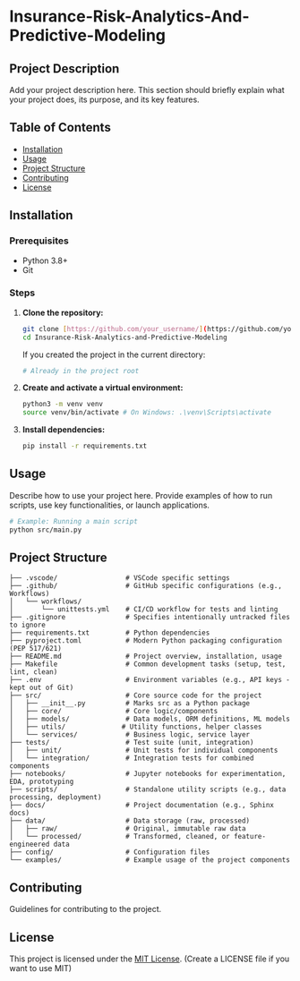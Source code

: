 # Insurance-Risk-Analytics-And-Predictive-Modeling

## Project Description

Add your project description here. This section should briefly explain what your project does, its purpose, and its key features.

## Table of Contents
- [Installation](#installation)
- [Usage](#usage)
- [Project Structure](#project-structure)
- [Contributing](#contributing)
- [License](#license)

## Installation

### Prerequisites
- Python 3.8+
- Git

### Steps
1. **Clone the repository:**
   ```bash
   git clone [https://github.com/your_username/](https://github.com/your_username/)Insurance-Risk-Analytics-and-Predictive-Modeling.git # Update this URL
   cd Insurance-Risk-Analytics-and-Predictive-Modeling
   ```
   If you created the project in the current directory:
   ```bash
   # Already in the project root
   ```

2. **Create and activate a virtual environment:**
   ```bash
   python3 -m venv venv
   source venv/bin/activate # On Windows: .\venv\Scripts\activate
   ```

3. **Install dependencies:**
   ```bash
   pip install -r requirements.txt
   ```

## Usage

Describe how to use your project here. Provide examples of how to run scripts, use key functionalities, or launch applications.

```bash
# Example: Running a main script
python src/main.py
```

## Project Structure

```
├── .vscode/                 # VSCode specific settings
├── .github/                 # GitHub specific configurations (e.g., Workflows)
│   └── workflows/
│       └── unittests.yml    # CI/CD workflow for tests and linting
├── .gitignore               # Specifies intentionally untracked files to ignore
├── requirements.txt         # Python dependencies
├── pyproject.toml           # Modern Python packaging configuration (PEP 517/621)
├── README.md                # Project overview, installation, usage
├── Makefile                 # Common development tasks (setup, test, lint, clean)
├── .env                     # Environment variables (e.g., API keys - kept out of Git)
├── src/                     # Core source code for the project
│   ├── __init__.py          # Marks src as a Python package
│   ├── core/                # Core logic/components
│   ├── models/              # Data models, ORM definitions, ML models
│   ├── utils/              # Utility functions, helper classes
│   └── services/            # Business logic, service layer
├── tests/                   # Test suite (unit, integration)
│   ├── unit/                # Unit tests for individual components
│   └── integration/         # Integration tests for combined components
├── notebooks/               # Jupyter notebooks for experimentation, EDA, prototyping
├── scripts/                 # Standalone utility scripts (e.g., data processing, deployment)
├── docs/                    # Project documentation (e.g., Sphinx docs)
├── data/                    # Data storage (raw, processed)
│   ├── raw/                 # Original, immutable raw data
│   └── processed/           # Transformed, cleaned, or feature-engineered data
├── config/                  # Configuration files
└── examples/                # Example usage of the project components
```

## Contributing

Guidelines for contributing to the project.

## License

This project is licensed under the [MIT License](LICENSE). (Create a LICENSE file if you want to use MIT)
